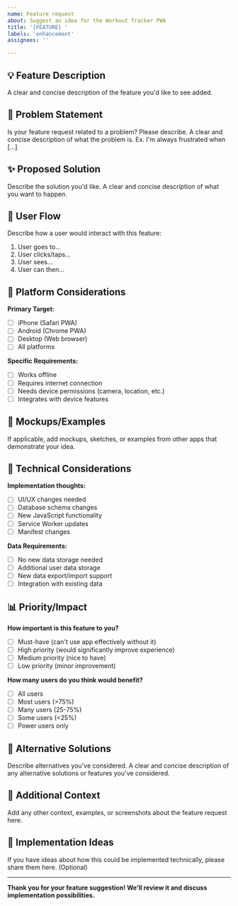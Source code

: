 ```yaml
---
name: Feature request
about: Suggest an idea for the Workout Tracker PWA
title: '[FEATURE] '
labels: 'enhancement'
assignees: ''

---
```


## 💡 Feature Description
A clear and concise description of the feature you'd like to see added.

## 🎯 Problem Statement
Is your feature request related to a problem? Please describe.
A clear and concise description of what the problem is. Ex. I'm always frustrated when [...]

## ✨ Proposed Solution
Describe the solution you'd like.
A clear and concise description of what you want to happen.

## 🔄 User Flow
Describe how a user would interact with this feature:
1. User goes to...
2. User clicks/taps...
3. User sees...
4. User can then...

## 📱 Platform Considerations
**Primary Target:**
- [ ] iPhone (Safari PWA)
- [ ] Android (Chrome PWA)
- [ ] Desktop (Web browser)
- [ ] All platforms

**Specific Requirements:**
- [ ] Works offline
- [ ] Requires internet connection
- [ ] Needs device permissions (camera, location, etc.)
- [ ] Integrates with device features

## 🎨 Mockups/Examples
If applicable, add mockups, sketches, or examples from other apps that demonstrate your idea.

## 🔧 Technical Considerations
**Implementation thoughts:**
- [ ] UI/UX changes needed
- [ ] Database schema changes
- [ ] New JavaScript functionality
- [ ] Service Worker updates
- [ ] Manifest changes

**Data Requirements:**
- [ ] No new data storage needed
- [ ] Additional user data storage
- [ ] New data export/import support
- [ ] Integration with existing data

## 📊 Priority/Impact
**How important is this feature to you?**
- [ ] Must-have (can't use app effectively without it)
- [ ] High priority (would significantly improve experience)
- [ ] Medium priority (nice to have)
- [ ] Low priority (minor improvement)

**How many users do you think would benefit?**
- [ ] All users
- [ ] Most users (>75%)
- [ ] Many users (25-75%)
- [ ] Some users (<25%)
- [ ] Power users only

## 🔀 Alternative Solutions
Describe alternatives you've considered.
A clear and concise description of any alternative solutions or features you've considered.

## 📝 Additional Context
Add any other context, examples, or screenshots about the feature request here.

## 🚀 Implementation Ideas
If you have ideas about how this could be implemented technically, please share them here. (Optional)

---

**Thank you for your feature suggestion! We'll review it and discuss implementation possibilities.**